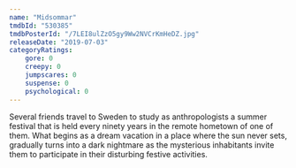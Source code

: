 ```yaml
---
name: "Midsommar"
tmdbId: "530385"
tmdbPosterId: "/7LEI8ulZzO5gy9Ww2NVCrKmHeDZ.jpg"
releaseDate: "2019-07-03"
categoryRatings:
    gore: 0
    creepy: 0
    jumpscares: 0
    suspense: 0
    psychological: 0
---
```

Several friends travel to Sweden to study as anthropologists a summer festival that is held every ninety years in the remote hometown of one of them. What begins as a dream vacation in a place where the sun never sets, gradually turns into a dark nightmare as the mysterious inhabitants invite them to participate in their disturbing festive activities.
